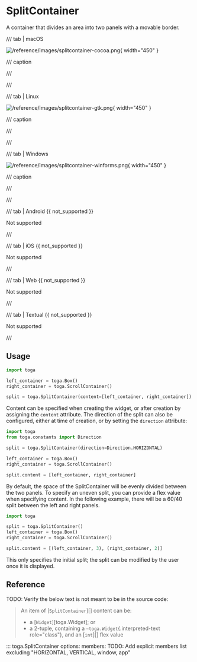 # SplitContainer

A container that divides an area into two panels with a movable border.

/// tab | macOS

![/reference/images/splitcontainer-cocoa.png](/reference/images/splitcontainer-cocoa.png){ width="450" }

/// caption

///

<!-- TODO: Update alt text -->

///

/// tab | Linux

![/reference/images/splitcontainer-gtk.png](/reference/images/splitcontainer-gtk.png){ width="450" }

/// caption

///

<!-- TODO: Update alt text -->

///

/// tab | Windows

![/reference/images/splitcontainer-winforms.png](/reference/images/splitcontainer-winforms.png){ width="450" }

/// caption

///

<!-- TODO: Update alt text -->

///

/// tab | Android {{ not_supported }}

Not supported

///

/// tab | iOS {{ not_supported }}

Not supported

///

/// tab | Web {{ not_supported }}

Not supported

///

/// tab | Textual {{ not_supported }}

Not supported

///

## Usage

```python
import toga

left_container = toga.Box()
right_container = toga.ScrollContainer()

split = toga.SplitContainer(content=[left_container, right_container])
```

Content can be specified when creating the widget, or after creation by
assigning the `content` attribute. The direction of the split can also
be configured, either at time of creation, or by setting the `direction`
attribute:

```python
import toga
from toga.constants import Direction

split = toga.SplitContainer(direction=Direction.HORIZONTAL)

left_container = toga.Box()
right_container = toga.ScrollContainer()

split.content = [left_container, right_container]
```

By default, the space of the SplitContainer will be evenly divided
between the two panels. To specify an uneven split, you can provide a
flex value when specifying content. In the following example, there will
be a 60/40 split between the left and right panels.

```python
import toga

split = toga.SplitContainer()
left_container = toga.Box()
right_container = toga.ScrollContainer()

split.content = [(left_container, 3), (right_container, 2)]
```

This only specifies the initial split; the split can be modified by the
user once it is displayed.

## Reference
TODO: Verify the below text is not meant to be in the source code:
> An item of [`SplitContainer`][] content can
> be:
>
> - a [`Widget`][toga.Widget]; or
> - a 2-tuple, containing a `~toga.Widget`{.interpreted-text
>   role="class"}, and an [`int`][] flex value

::: toga.SplitContainer
    options:
        members:
            TODO: Add explicit members list excluding "HORIZONTAL, VERTICAL, window, app"
